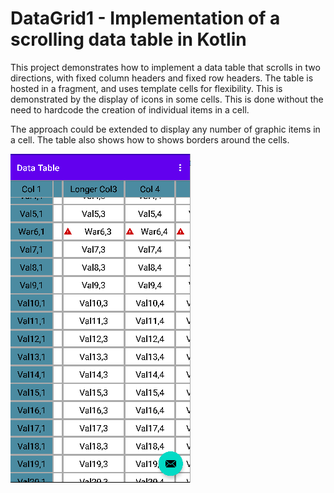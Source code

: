 # DataGrid1 - Implementation of a scrolling data table in Kotlin

This project demonstrates how to implement a data table that scrolls in two directions, with fixed column headers and fixed row headers.
The table is hosted in a fragment, and uses template cells for flexibility.  This is demonstrated by the display of icons in some cells.
This is done without the need to hardcode the creation of individual items in a cell.

The approach could be extended to display any number of graphic items in a cell.
The table also shows how to shows borders around the cells.


![Screenshot-1](screenshots/Screenshot-1.png)


